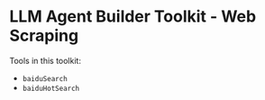 # LLM Agent Builder Toolkit - Web Scraping

Tools in this toolkit:

* `baiduSearch`
* `baiduHotSearch`